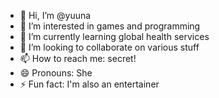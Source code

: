 - 👋 Hi, I’m @yuuna
- 👀 I’m interested in games and programming
- 🌱 I’m currently learning global health services
- 💞️ I’m looking to collaborate on various stuff
- 📫 How to reach me: secret!
- 😄 Pronouns: She
- ⚡ Fun fact: I'm also an entertainer

<!---
yuunyan/yuunyan is a ✨ special ✨ repository because its `README.md` (this file) appears on your GitHub profile.
You can click the Preview link to take a look at your changes.
--->
